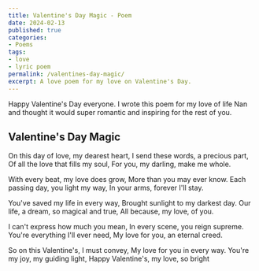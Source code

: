 ```yaml
---
title: Valentine's Day Magic - Poem
date: 2024-02-13
published: true
categories:
- Poems
tags:
- love
- lyric poem
permalink: /valentines-day-magic/
excerpt: A love poem for my love on Valentine's Day.
---
```

Happy Valentine's Day everyone. I wrote this poem for my love of life Nan and thought it would super romantic and inspiring for the rest of you.

## Valentine's Day Magic

On this day of love, my dearest heart,
I send these words, a precious part,
Of all the love that fills my soul,
For you, my darling, make me whole.

With every beat, my love does grow,
More than you may ever know.
Each passing day, you light my way,
In your arms, forever I'll stay.

You've saved my life in every way,
Brought sunlight to my darkest day.
Our life, a dream, so magical and true,
All because, my love, of you.

I can't express how much you mean,
In every scene, you reign supreme.
You're everything I'll ever need,
My love for you, an eternal creed.

So on this Valentine's, I must convey,
My love for you in every way.
You're my joy, my guiding light,
Happy Valentine's, my love, so bright